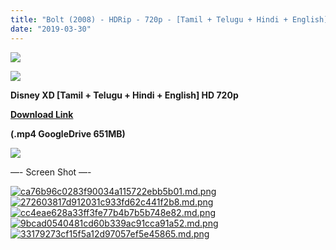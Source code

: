 ```yaml
---
title: "Bolt (2008) - HDRip - 720p - [Tamil + Telugu + Hindi + English] - x264 - Engsub - 650MB"
date: "2019-03-30"
---
```


![](https://fanart.tv/fanart/movies/13053/moviedisc/bolt-5116c674cff2f.png)

![](https://toonnetworktamil.webs.com/Toon{ef10caf61486310a8a3b16273f71b4c0877c64678ebf3a2890fcc81ce1775344}20Network{ef10caf61486310a8a3b16273f71b4c0877c64678ebf3a2890fcc81ce1775344}20Tamil.gif)

**Disney XD \[Tamil + Telugu + Hindi + English\] HD 720p** 

**[Download Link](https://drive.google.com/uc?id=1jgpf1uXBXwu6cdYBzDqGMjKUlwHQy2ic&export=download)**

**(.mp4 GoogleDrive 651MB)**

![](https://toonnetworktamil.webs.com/Toon{ef10caf61486310a8a3b16273f71b4c0877c64678ebf3a2890fcc81ce1775344}20Network{ef10caf61486310a8a3b16273f71b4c0877c64678ebf3a2890fcc81ce1775344}20Tamil.gif)

—- Screen Shot —-

[![ca76b96c0283f90034a115722ebb5b01.md.png](https://extraimage.net/images/2018/03/24/ca76b96c0283f90034a115722ebb5b01.md.png)](https://extraimage.net/image/nyY0) [![272603817d912031c933fd62c441f2b8.md.png](https://extraimage.net/images/2018/03/24/272603817d912031c933fd62c441f2b8.md.png)](https://extraimage.net/image/nyYz) [![cc4eae628a33ff3fe77b4b7b5b748e82.md.png](https://extraimage.net/images/2018/03/24/cc4eae628a33ff3fe77b4b7b5b748e82.md.png)](https://extraimage.net/image/nyYG) [![9bcad0540481cd60b339ac91cca91a52.md.png](https://extraimage.net/images/2018/03/24/9bcad0540481cd60b339ac91cca91a52.md.png)](https://extraimage.net/image/nyYB) [![33179273cf15f5a12d97057ef5e45865.md.png](https://extraimage.net/images/2018/03/24/33179273cf15f5a12d97057ef5e45865.md.png)](https://extraimage.net/image/nyYF)
